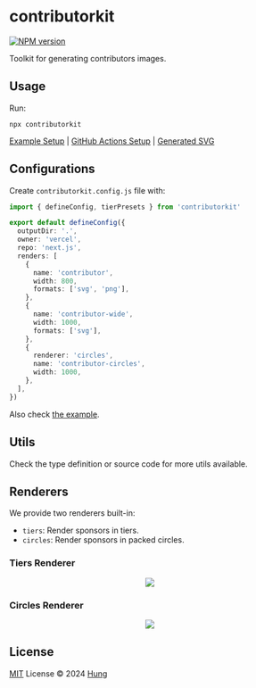 # contributorkit

[![NPM version](https://img.shields.io/npm/v/contributorkit?color=a1b858&label=)](https://www.npmjs.com/package/contributorkit)

Toolkit for generating contributors images.

## Usage

Run:

```base
npx contributorkit
```

[Example Setup](./example/) | [GitHub Actions Setup](https://github.com/hunghg255/contributorkit/blob/main/.github/workflows/scheduler.yml) | [Generated SVG](https://cdn.jsdelivr.net/gh/hunghg255/contributorkit/example/contributor.svg)

## Configurations

Create `contributorkit.config.js` file with:

```ts
import { defineConfig, tierPresets } from 'contributorkit'

export default defineConfig({
  outputDir: '.',
  owner: 'vercel',
  repo: 'next.js',
  renders: [
    {
      name: 'contributor',
      width: 800,
      formats: ['svg', 'png'],
    },
    {
      name: 'contributor-wide',
      width: 1000,
      formats: ['svg'],
    },
    {
      renderer: 'circles',
      name: 'contributor-circles',
      width: 1000,
    },
  ],
})
```

Also check [the example](./example/).

## Utils

Check the type definition or source code for more utils available.

## Renderers

We provide two renderers built-in:

- `tiers`: Render sponsors in tiers.
- `circles`: Render sponsors in packed circles.

### Tiers Renderer

<p align="center">
  <a href="https://cdn.jsdelivr.net/gh/hunghg255/contributorkit/example/contributor.svg">
    <img src='https://cdn.jsdelivr.net/gh/hunghg255/contributorkit/example/contributor.svg'/>
  </a>
</p>

### Circles Renderer

<p align="center">
  <a href="https://cdn.jsdelivr.net/gh/hunghg255/contributorkit/example/contributor-circles.svg">
    <img src='https://cdn.jsdelivr.net/gh/hunghg255/contributorkit/example/contributor-circles.svg'/>
  </a>
</p>

## License

[MIT](./LICENSE) License © 2024 [Hung](https://github.com/hunghg255)
